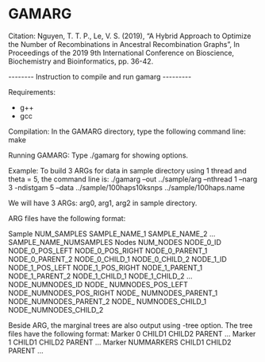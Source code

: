 # GAMARG
Citation:
Nguyen, T. T. P., Le, V. S. (2019), “A Hybrid Approach to Optimize the Number of Recombinations in Ancestral Recombination Graphs”, In Proceedings of the 2019 9th International Conference on Bioscience, Biochemistry and Bioinformatics, pp. 36-42.

-------- Instruction to compile and run gamarg ---------

Requirements:
-	g++
-	gcc

Compilation:
In the GAMARG directory, type the following command line:
make

Running GAMARG:
Type ./gamarg for showing options.

Example:
To build 3 ARGs for data in sample directory using 1 thread and theta = 5, the command line is:
./gamarg –out ../sample/arg –nthread 1 –narg 3 -ndistgam 5 –data ../sample/100haps10ksnps ../sample/100haps.name

We will have 3 ARGs: arg0, arg1, arg2 in sample directory.

ARG files have the following format:

Sample NUM_SAMPLES
SAMPLE_NAME_1	SAMPLE_NAME_2	… 	SAMPLE_NAME_NUMSAMPLES
Nodes NUM_NODES
NODE_0_ID	NODE_0_POS_LEFT	NODE_0_POS_RIGHT	NODE_0_PARENT_1	NODE_0_PARENT_2	NODE_0_CHILD_1	NODE_0_CHILD_2
NODE_1_ID	NODE_1_POS_LEFT	NODE_1_POS_RIGHT	NODE_1_PARENT_1	NODE_1_PARENT_2	NODE_1_CHILD_1	NODE_1_CHILD_2
…
NODE_NUMNODES_ID	NODE_ NUMNODES_POS_LEFT	NODE_NUMNODES_POS_RIGHT	NODE_ NUMNODES_PARENT_1	NODE_NUMNODES_PARENT_2	NODE_ NUMNODES_CHILD_1	NODE_NUMNODES_CHILD_2		

Beside ARG, the marginal trees are also output using -tree option. The tree files have the following format:
Marker 0
CHILD1 CHILD2 PARENT
…
Marker 1
CHILD1 CHILD2 PARENT
…
Marker NUMMARKERS
CHILD1 CHILD2 PARENT
…
